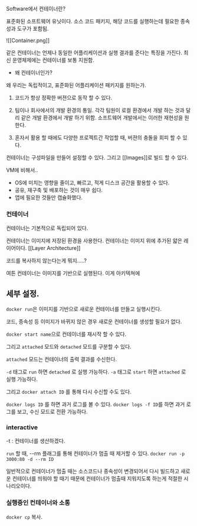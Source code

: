 Software에서 컨테이너란?

표준화된 소프트웨어 유닛이다. 
소스 코드 패키지, 해당 코드를 실행하는데 필요한 종속성과 도구가 포함됨. 



![[Container.png]]

같은 컨테이너는 언제나 동일한 어플리케이션과 실행 결과를 준다는 특징을 가진다.
최신 운영체제에는 컨테이너를 보통 지원함.

- 왜 컨테이너인가?

왜 우리는 독립적이고, 표준화된 어플리케이션 패키지를 원하는가. 

1. 코드가 항상 정확한 버젼으로 동작 할 수 있다. 
2. 팀이나 회사에서의 개발 환경의 통일. 각각 팀원이 로컬 환경에서 개발 하는 것과 달리 같은 개발 환경에서 개발 하기 위함.
소프트웨어 개발에서는 이러한 재현성을 원한다.

3. 혼자서 활용 할 때에도 다양한 프로젝트간 작업할 때, 버젼의 충돌을 회피 할 수 있다.  


컨테이너는 구성파일을 만들어 설정할 수 있다. 그리고 [[Images]]로 빌드 할 수 있다.


VM에 비해서..
- OS에 미치는 영향을 줄이고, 빠르고, 적게 디스크 공간을 활용할 수 있다.
- 공유, 재구축 및 배포하는 것이 매우 쉽다. 
- 앱에 필요한 것들만 캡슐화했다. 



### 컨테이너

컨테이너는 기본적으로 독립되어 있다. 

컨테이너는 이미지에 저장된 환경을 사용한다. 컨테이너는 이미지 위에 추가된 얇은 레이어이다. [[Layer Architecture]]

코드를 복사하지 않는다는게 뭐지.....?

여튼 컨테이너는 이미지를 기반으로 실행된다. 이게 아키텍쳐에 

## 세부 설정. 


`docker run`은 이미지를 기반으로 새로운 컨테이너를 만들고 실행시킨다. 

코드, 종속성 등 이미지가 바뀌지 않은 경우 새로운 컨테이너를 생성할 필요가 없다. 

`docker start name`으로 컨테이너를 재시작 할 수 있다. 

그리고 `attached` 모드와 `detached` 모드를 구분할 수 있다. 

`attached` 모드는 컨테이너의 출력 결과를 수신한다. 

`-d` 태그로 `run` 하면 `detached` 로 실행 가능하다. 
`-a` 태그로 `start` 하면 `attached` 로 실행 가능하다.

그리고 `docker attach ID` 를 통해 다시 수신할 수도 있다. 

`docker logs ID` 를 하면 과거 로그를 볼 수 있다.
`docker logs -f ID`를 하면 과거 로그를 보고, 수신 모드로 전환 가능하다.


### interactive
-t : 컨테이너를 생산하겠다. 

`run` 할 때, --rm 플래그를 통해 컨테이너가 멈출 때 제거할 수 있다. 
`docker run -p 3000:80 -d --rm ID`

일반적으로 컨테이너가 멈출 때는 소스코드나 종속성이 변경되어서 다시 빌드하고 새로운 컨테이너를 띄워야 할 때기 때문에 컨테이너가 멈출때 지워지도록 하는게 적절한 시나리오이다.  


### 실행중인 컨테이너와 소통

`docker cp` 복사. 


